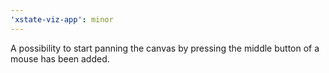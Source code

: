 ```yaml
---
'xstate-viz-app': minor
---
```


A possibility to start panning the canvas by pressing the middle button of a mouse has been added.
